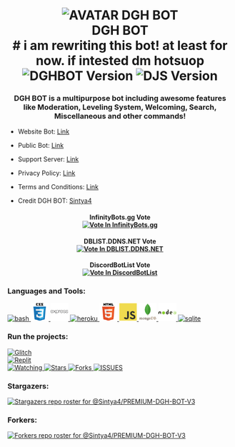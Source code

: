 <h1 align="center">
  <img
    src="https://cdn.discordapp.com/avatars/849903077690572800/34a2f72944e4b8ef4e3cd96631b11948.png"
    alt="AVATAR DGH BOT"
  /><br />
  DGH BOT<br />
# i am rewriting this bot! at least for now. if intested dm hotsuop
  <img
    src="https://img.shields.io/github/package-json/v/Sintya4/PREMIUM-DGH-BOT-V3?style=flat-square&logo=github&label=Version&color=%2334D058"
    alt="DGHBOT Version"
  />
  <img
    src="https://img.shields.io/badge/Discord.js-v13-%2334d058?style=flat-square&logo=npm&logoColor=fff"
    alt="DJS Version"
  />
</h1>
<h3 align="center">
  DGH BOT is a multipurpose bot including awesome features like Moderation,
  Leveling System, Welcoming, Search, Miscellaneous and other commands!
</h3>
<ul>
  <li>
    <p>Website Bot: <a href="https://dghbot.ddns.net/">Link</a></p>
  </li>
  <li>
    <p>Public Bot: <a href="https://dghbot.ddns.net/invite">Link</a></p>
  </li>
  <li>
    <p>Support Server: <a href="http://dghbot.ddns.net/dc">Link</a></p>
  </li>
  <li>
    <p>Privacy Policy: <a href="http://dghbot.surge.sh/privacy">Link</a></p>
  </li>
  <li>
    <p>
      Terms and Conditions: <a href="https://dghbot.surge.sh/terms">Link</a>
    </p>
  </li>
  <li>
    <p>Credit DGH BOT: <a href="http://github.com/Sintya4">Sintya4</a></p>
  </li>
</ul>
<h4 align="center">
  InfinityBots.gg Vote</br>
  <a
    href="https://infinitybots.gg/bots/849903077690572800"
    target="_blank"
    rel="noreferrer"
  >
    <img
      src="https://infinitybots.gg/bots/849903077690572800/widget?size=medium/"
      alt="Vote In InfinityBots.gg"
    />
  </a>
</h4>
<h4 align="center">
  DBLIST.DDNS.NET Vote</br>
  <a
    href="https://infinitybots.gg/bots/849903077690572800"
    target="_blank"
    rel="noreferrer"
  >
    <img
      src="https://dblist.ddns.net/api/embed/849903077690572800"
      alt="Vote In DBLIST.DDNS.NET"
    />
  </a>
</h4>
<h4 align="center">
  DiscordBotList Vote</br>
  <a
    href="https://discordbotlist.com/bots/dgh-bot-v3"
    target="_blank"
    rel="noreferrer"
  >
    <img
      src="https://discordbotlist.com/_nuxt/img/default-splash.9e9b81a.svg"
      alt="Vote In DiscordBotList"
    />
  </a>
</h4>
<h3 align="left">Languages and Tools:</h3>
<p align="left">
  <a href="https://www.gnu.org/software/bash/" target="_blank" rel="noreferrer">
    <img
      src="https://www.vectorlogo.zone/logos/gnu_bash/gnu_bash-icon.svg"
      alt="bash"
      width="40"
      height="40"
    />
  </a>
  <a href="https://www.w3schools.com/css/" target="_blank" rel="noreferrer">
    <img
      src="https://raw.githubusercontent.com/devicons/devicon/master/icons/css3/css3-original-wordmark.svg"
      alt="css3"
      width="40"
      height="40"
    />
  </a>
  <a href="https://expressjs.com" target="_blank" rel="noreferrer">
    <img
      src="https://raw.githubusercontent.com/devicons/devicon/master/icons/express/express-original-wordmark.svg"
      alt="express"
      width="40"
      height="40"
    />
  </a>
  <a href="https://heroku.com" target="_blank" rel="noreferrer">
    <img
      src="https://www.vectorlogo.zone/logos/heroku/heroku-icon.svg"
      alt="heroku"
      width="40"
      height="40"
    />
  </a>
  <a href="https://www.w3.org/html/" target="_blank" rel="noreferrer">
    <img
      src="https://raw.githubusercontent.com/devicons/devicon/master/icons/html5/html5-original-wordmark.svg"
      alt="html5"
      width="40"
      height="40"
    />
  </a>
  <a
    href="https://developer.mozilla.org/en-US/docs/Web/JavaScript"
    target="_blank"
    rel="noreferrer"
  >
    <img
      src="https://raw.githubusercontent.com/devicons/devicon/master/icons/javascript/javascript-original.svg"
      alt="javascript"
      width="40"
      height="40"
    />
  </a>
  <a href="https://www.mongodb.com/" target="_blank" rel="noreferrer">
    <img
      src="https://raw.githubusercontent.com/devicons/devicon/master/icons/mongodb/mongodb-original-wordmark.svg"
      alt="mongodb"
      width="40"
      height="40"
    />
  </a>
  <a href="https://nodejs.org" target="_blank" rel="noreferrer">
    <img
      src="https://raw.githubusercontent.com/devicons/devicon/master/icons/nodejs/nodejs-original-wordmark.svg"
      alt="nodejs"
      width="40"
      height="40"
    />
  </a>
  <a href="https://www.sqlite.org/" target="_blank" rel="noreferrer">
    <img
      src="https://www.vectorlogo.zone/logos/sqlite/sqlite-icon.svg"
      alt="sqlite"
      width="40"
      height="40"
    />
  </a>
</p>
<h3 align="left">Run the projects:</h3>
<p align="left">
  <a
    href="https://glitch.com/edit/#!/import/github/sintya4/PREMIUM-DGH-BOT-V3"
    target="_blank"
    rel="noreferrer"
  >
    <img
      src="https://cdn.glitch.com/2703baf2-b643-4da7-ab91-7ee2a2d00b5b%2Fremix-button.svg"
      alt="Glitch"
    /> </a
  ><br />
  <a
    href="https://repl.it/github/sintya4/PREMIUM-DGH-BOT-V3"
    target="_blank"
    rel="noreferrer"
  >
    <img
      src="https://repl.it/badge/github/vcodes-xyz/bot-list"
      alt="Replit"
    /> </a
  ><br />
  <a href="/" rel="noreferrer">
    <img
      src="https://img.shields.io/github/watchers/sintya4/PREMIUM-DGH-BOT-V3?style=for-the-badge"
      alt="Watching"
    /> </a
  ><a
    href="https://github.com/Sintya4/PREMIUM-DGH-BOT-V3/stargazers"
    rel="noreferrer"
  >
    <img
      src="https://img.shields.io/github/stars/sintya4/PREMIUM-DGH-BOT-V3?style=for-the-badge"
      alt="Stars"
    /> </a
  ><a
    href="https://github.com/Sintya4/PREMIUM-DGH-BOT-V3/network/members"
    rel="noreferrer"
  >
    <img
      src="https://img.shields.io/github/forks/Sintya4/PREMIUM-DGH-BOT-V3?style=for-the-badge"
      alt="Forks"
    /> </a
  ><a
    href="https://github.com/Sintya4/PREMIUM-DGH-BOT-V3/issues"
    rel="noreferrer"
  >
    <img
      src="https://img.shields.io/github/issues-raw/sintya4/PREMIUM-DGH-BOT-V3?color=blue&logo=github&style=for-the-badge"
      alt="ISSUES"
    />
  </a>
</p>
<h3 align="left">Stargazers:</h3>
<p align="left">
  <a
    href="https://github.com/Sintya4/PREMIUM-DGH-BOT-V3/stargazers"
    rel="noreferrer"
  >
    <img
      src="https://reporoster.com/stars/dark/notext/Sintya4/PREMIUM-DGH-BOT-V3"
      alt="Stargazers repo roster for @Sintya4/PREMIUM-DGH-BOT-V3"
    />
  </a>
</p>
<h3 align="left">Forkers:</h3>
<p align="left">
  <a
    href="https://github.com/Sintya4/PREMIUM-DGH-BOT-V3/network/members"
    rel="noreferrer"
  >
    <img
      src="https://reporoster.com/forks/dark/notext/Sintya4/PREMIUM-DGH-BOT-V3"
      alt="Forkers repo roster for @Sintya4/PREMIUM-DGH-BOT-V3"
    />
  </a>
</p>
